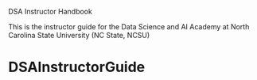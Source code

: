 DSA Instructor Handbook

This is the instructor guide for the Data Science and AI Academy at North Carolina State University (NC State, NCSU)

# DSAInstructorGuide

